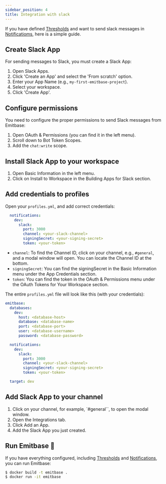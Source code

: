 ```yaml
---
sidebar_position: 4
title: Integration with slack
---
```


If you have defined [Thresholds](./thresholds.md) and want to send slack messages in [Notificatioms](./notifications.md), here is a simple guide.

## Create Slack App

For sending messages to Slack, you must create a Slack App:

1. Open Slack Apps.
2. Click 'Create an App' and select the 'From scratch' option.
3. Enter your App Name (e.g., `my-first-emitbase-project`).
4. Select your workspace.
5. Click 'Create App'.

## Configure permissions

You need to configure the proper permissions to send Slack messages from Emitbase:

1. Open OAuth & Permissions (you can find it in the left menu).
2. Scroll down to Bot Token Scopes.
3. Add the `chat:write` scope.

## Install Slack App to your workspace

1. Open Basic Information in the left menu.
2. Click on Install to Workspace in the Building Apps for Slack section.

## Add credentials to profiles

Open your `profiles.yml`, and add correct credentials:

```yaml
  notifications:
    dev:
      slack:
        port: 3000
        channel: <your-slack-channel>
        signingSecret: <your-signing-secret>
        token: <your-token>
```

- `channel`: To find the Channel ID, click on your channel, e.g., `#general`, and a modal window will open. You can locate the Channel ID at the bottom.
- `signingSecret`: You can find the signingSecret in the Basic Information menu under the App Credentials section.
- `token`: You can find the token in the OAuth & Permissions menu under the OAuth Tokens for Your Workspace section.

The entire `profiles.yml` file will look like this (with your credentials):

```yaml
emitbase:
  databases:
    dev:
      host: <database-host>
      database: <database-name>
      port: <database-port>
      user: <database-username>
      password: <database-password>

  notifications:
    dev:
      slack:
        port: 3000
        channel: <your-slack-channel>
        signingSecret: <your-signing-secret>
        token: <your-token>

  target: dev

```

## Add Slack App to your channel

1. Click on your channel, for example, `#general``, to open the modal window.
2. Open the Integrations tab.
3. Click Add an App.
4. Add the Slack App you just created.

## Run Emitbase 🚀

If you have everything configured, including [Thresholds](./thresholds.md) and [Notifications](./notifications.md), you can run Emitbase:

```bash
$ docker build -t emitbase .
$ docker run -it emitbase
```
